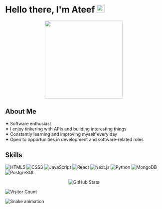 # Hello there, I'm Ateef <img src="https://media.giphy.com/media/hvRJCLFzcasrR4ia7z/giphy.gif" width="25px" style="display:inline-block"/>

<div align="center">
  <img src="https://media.giphy.com/media/xx0JzzsBXzcMK542tx/giphy.gif?cid=790b76118kz182o561vhdxqo5qt9gzrst56li505irr0tgrq&ep=v1_gifs_search&rid=giphy.gif&ct=g" width="250px" />
</div>

## About Me

✦ Software enthusiast  
✦ I enjoy tinkering with APIs and building interesting things  
✦ Constantly learning and improving myself every day  
✦ Open to opportunities in development and software-related roles  

## Skills

![HTML5](https://img.shields.io/badge/-HTML5-E34F26?style=flat-square&logo=html5&logoColor=white)
![CSS3](https://img.shields.io/badge/-CSS3-1572B6?style=flat-square&logo=css3)
![JavaScript](https://img.shields.io/badge/-JavaScript-black?style=flat-square&logo=javascript)
![React](https://img.shields.io/badge/-React-61DAFB?style=flat-square&logo=react&logoColor=black)
![Next.js](https://img.shields.io/badge/-Next.js-000000?style=flat-square&logo=next.js)
![Python](https://img.shields.io/badge/-Python-3776AB?style=flat-square&logo=Python&logoColor=white)
![MongoDB](https://img.shields.io/badge/-MongoDB-47A248?style=flat-square&logo=mongodb&logoColor=white)
![PostgreSQL](https://img.shields.io/badge/-PostgreSQL-336791?style=flat-square&logo=postgresql)

<div align="center">
  <img src="https://github-readme-stats.vercel.app/api?username=aTh1ef&show_icons=true&theme=synthwave&hide_border=true&bg_color=0D1117&title_color=9d4edd&icon_color=c77dff&text_color=c9d1d9" alt="GitHub Stats" />
</div>

![Visitor Count](https://hits.seeyoufarm.com/api/count/incr/badge.svg?url=https://github.com/aTh1ef/&count_bg=%239d4edd&title_bg=%230D1117&icon=github.svg&icon_color=%23FFFFFF&title=Visitors&edge_flat=false)

![Snake animation](https://github.com/aTh1ef/aTh1ef/blob/output/github-contribution-grid-snake.svg)
